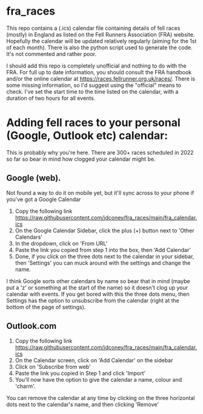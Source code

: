 # fra_races

This repo contains a (.ics) calendar file containing details of fell races (mostly) in England as listed on the Fell Runners Association (FRA) website. Hopefully the calendar will be updated relatively regularly (aiming for the 1st of each month). There is also the python script used to generate the code. It's not commented and rather poor.

I should add this repo is completely unofficial and nothing to do with the FRA. For full up to date information, you should consult the FRA handbook and/or the online calendar at https://races.fellrunner.org.uk/races/. There is some missing information, so I'd suggest using the "official" means to check. I've set the start time to the time listed on the calendar, with a duration of two hours for all events.

# Adding fell races to your personal (Google, Outlook etc) calendar:

This is probably why you're here. There are 300+ races scheduled in 2022 so far so bear in mind how clogged your calendar might be.

## Google (web).
Not found a way to do it on mobile yet, but it'll sync across to your phone if you've got a Google Calendar

1. Copy the following link https://raw.githubusercontent.com/jdconey/fra_races/main/fra_calendar.ics
2. On the Google Calendar Sidebar, click the plus (+) button next to 'Other Calendars'
3. In the dropdown, click on 'From URL'
4. Paste the link you copied from step 1 into the box, then 'Add Calendar'
5. Done, if you click on the three dots next to the calendar in your sidebar, then 'Settings' you can muck around with the settings and change the name.

I think Google sorts other calendars by name so bear that in mind (maybe put a 'z' or something at the start of the name) so it doesn't clog up your calendar with events.
If you get bored with this the three dots menu, then Settings has the option to unsubscribe from the calendar (right at the bottom of the page of settings).

## Outlook.com
1. Copy the following link https://raw.githubusercontent.com/jdconey/fra_races/main/fra_calendar.ics
2. On the Calendar screen, click on 'Add Calendar' on the sidebar
3. Click on 'Subscribe from web'
4. Paste the link you copied in Step 1 and click 'Import'
5. You'll now have the option to give the calendar a name, colour and 'charm'.

You can remove the calendar at any time by clicking on the three horizontal dots next to the calendar's name, and then clicking 'Remove'
